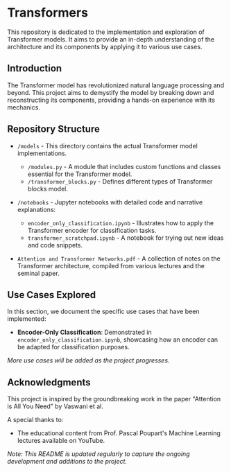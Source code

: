 # Transformers

This repository is dedicated to the implementation and exploration of Transformer models. It aims to provide an in-depth understanding of the architecture and its components by applying it to various use cases.

## Introduction

The Transformer model has revolutionized natural language processing and beyond. This project aims to demystify the model by breaking down and reconstructing its components, providing a hands-on experience with its mechanics.

## Repository Structure

- `/models` - This directory contains the actual Transformer model implementations.
  -  `/modules.py` - A module that includes custom functions and classes essential for the Transformer model.
  - `/transformer_blocks.py` - Defines different types of Transformer blocks model.

- `/notebooks` - Jupyter notebooks with detailed code and narrative explanations:
  - `encoder_only_classification.ipynb` - Illustrates how to apply the Transformer encoder for classification tasks.
  - `transformer_scratchpad.ipynb` - A notebook for trying out new ideas and code snippets.

- `Attention and Transformer Networks.pdf` - A collection of notes on the Transformer architecture, compiled from various lectures and the seminal paper.

## Use Cases Explored

In this section, we document the specific use cases that have been implemented:

- **Encoder-Only Classification**: Demonstrated in `encoder_only_classification.ipynb`, showcasing how an encoder can be adapted for classification purposes.

*More use cases will be added as the project progresses.*

## Acknowledgments

This project is inspired by the groundbreaking work in the paper "Attention is All You Need" by Vaswani et al.

A special thanks to:
- The educational content from Prof. Pascal Poupart's Machine Learning lectures available on YouTube.

*Note: This README is updated regularly to capture the ongoing development and additions to the project.*
